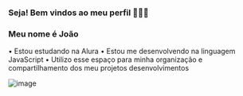 ### Seja! Bem vindos ao meu perfil 🤘🏼👤

### Meu nome é **João**

• Estou estudando na Alura
• Estou me desenvolvendo na linguagem JavaScript
• Utilizo esse espaço para minha organização e 
compartilhamento dos meu projetos desenvolvimentos 

![image](https://github.com/user-attachments/assets/118418ca-4ec8-4847-8a9d-daeaeaf3ffe4)
